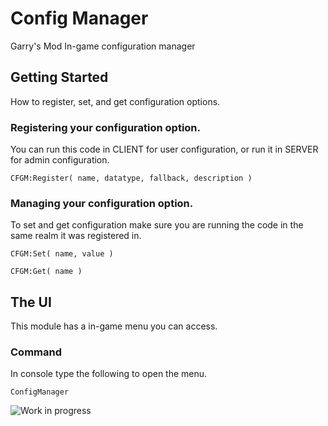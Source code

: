# Config Manager

Garry's Mod In-game configuration manager

## Getting Started

How to register, set, and get configuration options.

### Registering your configuration option.

You can run this code in CLIENT for user configuration, or run it in SERVER for admin configuration.

```
CFGM:Register( name, datatype, fallback, description )
```

### Managing your configuration option.

To set and get configuration make sure you are running the code in the same realm it was registered in.

```
CFGM:Set( name, value )
```



```
CFGM:Get( name )
```
## The UI
This module has a in-game menu you can access.

### Command
In console type the following to open the menu.

```
ConfigManager
```
![Work in progress](https://i.ibb.co/kBsTdqP/3678a2ac1a2e57dd45c747ffe859d8e3-png.jpg)
